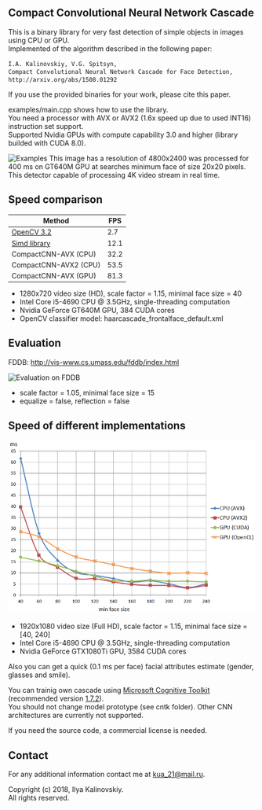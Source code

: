 ﻿## Compact Convolutional Neural Network Cascade ##

This is a binary library for very fast detection of simple objects in images using CPU or GPU.<br>
Implemented of the algorithm described in the following paper:

	I.A. Kalinovskiy, V.G. Spitsyn,
	Compact Convolutional Neural Network Cascade for Face Detection,
	http://arxiv.org/abs/1508.01292

If you use the provided binaries for your work, please cite this paper. 

examples/main.cpp shows how to use the library.<br>
You need a processor with AVX or AVX2 (1.6x speed up due to used INT16) instruction set support.<br>
Supported Nvidia GPUs with compute capability 3.0 and higher (library builded with CUDA 8.0).<br>

![Examples](/test_images/7.jpg_result.jpg "Detection example")
This image has a resolution of 4800x2400 was processed for 400 ms on GT640M GPU at searches minimum face of size 20x20 pixels. This detector capable of processing 4K video stream in real time.<br>

Speed comparison
-------------

| Method | FPS |
| ------ | ------ |
| [OpenCV 3.2](http://opencv.org/) | 2.7 |
| [Simd library](https://github.com/ermig1979/Simd) | 12.1 |
| CompactCNN-AVX (CPU) | 32.2 |
| CompactCNN-AVX2 (CPU) | 53.5 |
| CompactCNN-AVX (GPU) | 81.3 |

* 1280x720 video size (HD), scale factor = 1.15, minimal face size = 40
* Intel Core i5-4690 CPU @ 3.5GHz, single-threading computation
* Nvidia GeForce GT640M GPU, 384 CUDA cores
* OpenCV classifier model: haarcascade_frontalface_default.xml	

Evaluation
-------------
FDDB: http://vis-www.cs.umass.edu/fddb/index.html

![Evaluation on FDDB](FDDB-results.png "Evaluation on FDDB")

* scale factor = 1.05, minimal face size = 15
* equalize = false, reflection = false

Speed of different implementations
-------------

![Speed of different implementations](speed-test.png "Speed of different implementations")

* 1920x1080 video size (Full HD), scale factor = 1.15, minimal face size = [40, 240]
* Intel Core i5-4690 CPU @ 3.5GHz, single-threading computation
* Nvidia GeForce GTX1080Ti GPU, 3584 CUDA cores

Also you can get a quick (0.1 ms per face) facial attributes estimate (gender, glasses and smile).<br>

You can trainig own cascade using [Microsoft Cognitive Toolkit](https://github.com/Microsoft/CNTK) (recommended version [1.7.2](https://github.com/Microsoft/CNTK/releases/tag/v1.7.2)).<br>
You should not change model prototype (see cntk folder). Other CNN architectures are currently not supported.<br>

If you need the source code, a commercial license is needed.

## Contact

For any additional information contact me at <kua_21@mail.ru>.

Copyright (c) 2018, Ilya Kalinovskiy.<br>
All rights reserved.